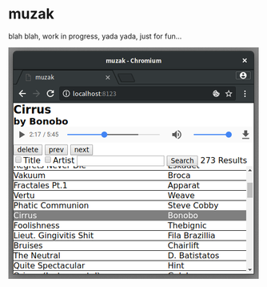 # muzak

blah blah, work in progress, yada yada, just for fun...

![screenshot-light](screenshot-light.png?raw=true)
